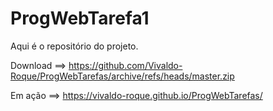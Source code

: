 # ProgWebTarefa1

Aqui é o repositório do projeto.

Download ==> https://github.com/Vivaldo-Roque/ProgWebTarefas/archive/refs/heads/master.zip

Em ação ==> https://vivaldo-roque.github.io/ProgWebTarefas/
